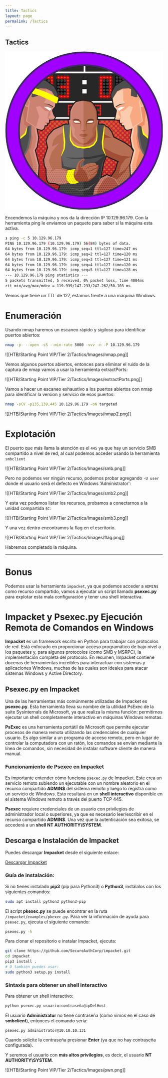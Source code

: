 ```yaml
---
title: Tactics
layout: page
permalink: /Tactics
---
```


<h2 class="titulo-principal">Tactics</h2>
<div id="imgs" style="text-align: center;">
  <img src="/assets/images/StartingPoint/VIP/Tactics/tactics.png" alt="under" oncontextmenu="return false;">
</div>


Encendemos la máquina y nos da la dirección IP 10.129.96.179. Con la herramienta ping le enviamos un paquete para saber si la máquina esta activa.

```bash
❯ ping -c 5 10.129.96.179
PING 10.129.96.179 (10.129.96.179) 56(84) bytes of data.
64 bytes from 10.129.96.179: icmp_seq=1 ttl=127 time=247 ms
64 bytes from 10.129.96.179: icmp_seq=2 ttl=127 time=120 ms
64 bytes from 10.129.96.179: icmp_seq=3 ttl=127 time=121 ms
64 bytes from 10.129.96.179: icmp_seq=4 ttl=127 time=120 ms
64 bytes from 10.129.96.179: icmp_seq=5 ttl=127 time=128 ms
--- 10.129.96.179 ping statistics ---
5 packets transmitted, 5 received, 0% packet loss, time 4004ms
rtt min/avg/max/mdev = 119.939/147.233/247.262/50.103 ms
```

Vemos que tiene un TTL de 127, estamos frente a una máquina Windows.

# Enumeración

Usando nmap haremos un escaneo rápido y sigiloso para identificar puertos abiertos:

```bash
nmap -p- --open -sS --min-rate 5000 -vvv -n -P 10.129.96.179
```

![[HTB/Starting Point VIP/Tier 2/Tactics/Images/nmap.png]]

Vemos algunos puertos abiertos, entonces para eliminar el ruido de la captura de nmap vamos a usar la herramienta extractPorts:

![[HTB/Starting Point VIP/Tier 2/Tactics/Images/extractPorts.png]]

Vamos a hacer un escaneo exhaustivo a los puertos abiertos con nmap para identificar la version y servicio de esos puertos:

```bash
nmap -sCV -p135,139,445 10.129.96.179 -oN targeted
```

![[HTB/Starting Point VIP/Tier 2/Tactics/Images/nmap2.png]]

# Explotación

El puerto que más llama la atención es el `445` ya que hay un servicio SMB compartido a nivel de red, al cual podemos acceder usando la herramienta `smbclient`

![[HTB/Starting Point VIP/Tier 2/Tactics/Images/smb.png]]

Pero no podemos ver ningún recurso, podemos probar agregando `-U user` donde el usuario será el defecto en Windows 'Administrator':

![[HTB/Starting Point VIP/Tier 2/Tactics/Images/smb2.png]]

Y esta vez podemos listar los recursos, probamos a conectarnos a la unidad compartida `$C`:

![[HTB/Starting Point VIP/Tier 2/Tactics/Images/smb3.png]]


Y una vez dentro encontramos la flag en el escritorio.

![[HTB/Starting Point VIP/Tier 2/Tactics/Images/flag.png]]

Habremos completado la máquina.

---
# Bonus

Podemos usar la herramienta `impacket`, ya que podemos acceder a `ADMIN$` como recurso compartido, vamos a ejecutar un script llamado **psexec.py** para explotar esta mala configuración y tener una shell interactiva. 

# Impacket y Psexec.py Ejecución Remota de Comandos en Windows

**Impacket** es un framework escrito en Python para trabajar con protocolos de red. Está enfocado en proporcionar acceso programático de bajo nivel a los paquetes y, para algunos protocolos (como SMB y MSRPC), la implementación completa del protocolo. En resumen, Impacket contiene docenas de herramientas increíbles para interactuar con sistemas y aplicaciones Windows, muchas de las cuales son ideales para atacar sistemas Windows y Active Directory.

## Psexec.py en Impacket

Una de las herramientas más comúnmente utilizadas de Impacket es **psexec.py**. Esta herramienta lleva su nombre de la utilidad PsExec de la suite Sysinternals de Microsoft, ya que realiza la misma función: permitirnos ejecutar un shell completamente interactivo en máquinas Windows remotas.

**PsExec** es una herramienta portátil de Microsoft que permite ejecutar procesos de manera remota utilizando las credenciales de cualquier usuario. Es algo similar a un programa de acceso remoto, pero en lugar de controlar la computadora con un ratón, los comandos se envían mediante la línea de comandos, sin necesidad de instalar software cliente de manera manual.

### Funcionamiento de Psexec en Impacket

Es importante entender cómo funciona `psexec.py` de Impacket. Este crea un servicio remoto subiendo un ejecutable con un nombre aleatorio en el recurso compartido **ADMIN$** del sistema remoto y luego lo registra como un servicio de Windows. Esto resultará en un **shell interactivo** disponible en el sistema Windows remoto a través del puerto TCP 445.

**Psexec** requiere credenciales de un usuario con privilegios de administrador local o superiores, ya que es necesario leer/escribir en el recurso compartido **ADMIN$**. Una vez que la autenticación sea exitosa, se accederá a un **shell NT AUTHORITY\SYSTEM**.

## Descarga e Instalación de Impacket

Puedes descargar **Impacket** desde el siguiente enlace:

[Descargar Impacket](https://github.com/SecureAuthCorp/impacket)

### Guía de instalación:

Si no tienes instalado **pip3** (pip para Python3) o **Python3**, instálalos con los siguientes comandos:

```bash
sudo apt install python3 python3-pip
```

El script **pkexec.py** se puede encontrar en la ruta `/impacket/examples/pkexec.py`. Para ver la información de ayuda para `psexec.py`, ejecuta el siguiente comando:

```bash
psexec.py -h
```

Para clonar el repositorio e instalar Impacket, ejecuta:

```bash
git clone https://github.com/SecureAuthCorp/impacket.git
cd impacket
pip3 install .
# O también puedes usar:
sudo python3 setup.py install
```

### Sintaxis para obtener un shell interactivo

Para obtener un shell interactivo:

```python
python psexec.py usuario:contraseña@ipDelHost
```

El usuario **Administrator** no tiene contraseña (como vimos en el caso de **smbclient**), entonces el comando sería:

```
psexec.py administrator@10.10.10.131
```

Cuando solicite la contraseña presionar **Enter** (ya que no hay contraseña configurada).

Y seremos el usuario con **más altos privilegios**, es decir, el usuario **NT AUTHORITY\SYSTEM**.

![[HTB/Starting Point VIP/Tier 2/Tactics/Images/pwn.png]]



